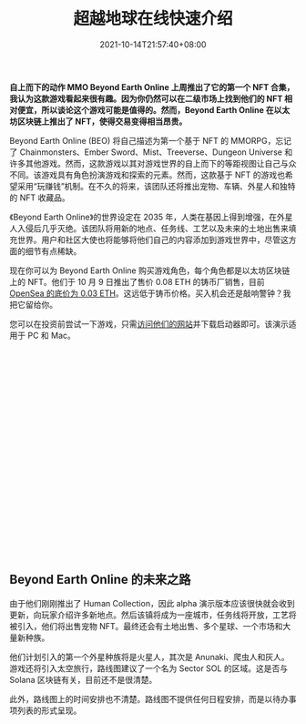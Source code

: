 ﻿---
title: "超越地球在线快速介绍"
date: 2021-10-14T21:57:40+08:00
lastmod: 2021-10-14T16:45:40+08:00
draft: false
authors: ["Kacey"]
description: "自上而下的动作 MMO Beyond Earth Online 上周推出了它的第一个 NFT 合集，我认为这款游戏看起来很有趣。因为你仍然可以在二级市场上找到他们的 NFT 相对便宜，所以谈论这个游戏可能是值得的。然而，Beyond Earth Online 在以太坊区块链上推出了 NFT，使得交易变得相当昂贵。"
featuredImage: "beyond-earth-online-mmo-introduction.png"
tags: ["Strategy Game","策略游戏","Play to Earn"]
categories: ["news"]
news: ["策略游戏"]
weight: 
lightgallery: true
pinned: false
recommend: false
recommend1: false
---

**自上而下的动作 MMO Beyond Earth Online 上周推出了它的第一个 NFT 合集，我认为这款游戏看起来很有趣。因为你仍然可以在二级市场上找到他们的 NFT 相对便宜，所以谈论这个游戏可能是值得的。然而，Beyond Earth Online 在以太坊区块链上推出了 NFT，使得交易变得相当昂贵。**

Beyond Earth Online (BEO) 将自己描述为第一个基于 NFT 的 MMORPG，忘记了 Chainmonsters、Ember Sword、Mist、Treeverse、Dungeon Universe 和许多其他游戏。然而，这款游戏以其对游戏世界的自上而下的等距视图让自己与众不同。该游戏具有角色扮演游戏和探索的元素。然而，这款基于 NFT 的游戏也希望采用“玩赚钱”机制。在不久的将来，该团队还将推出宠物、车辆、外星人和独特的 NFT 收藏品。

《Beyond Earth Online》的世界设定在 2035 年，人类在基因上得到增强，在外星人入侵后几乎灭绝。该团队将用新的地点、任务线、工艺以及未来的土地出售来填充世界。用户和社区大使也将能够将他们自己的内容添加到游戏世界中，尽管这方面的细节有点稀缺。

现在你可以为 Beyond Earth Online 购买游戏角色，每个角色都是以太坊区块链上的 NFT。他们于 10 月 9 日推出了售价 0.08 ETH 的铸币厂销售，目前[OpenSea 的底价为 0.03 ETH](https://opensea.io/collection/beyond-earth-races?search[sortBy]=PRICE&search[sortAscending]=true)。这远低于铸币价格。买入机会还是敲响警钟？我把它留给你。

您可以在投资前尝试一下游戏，只需[访问他们的网站](https://beyondearthonline.io/)并下载启动器即可。该演示适用于 PC 和 Mac。

<iframe title="超越地球在线 PVP" width="640" height="360" frameborder="0" allow="accelerometer; autoplay; clipboard-write; encrypted-media; gyroscope; picture-in-picture" allowfullscreen="" data-src="https://www.youtube.com/embed/k1PK4_BwYUM?feature=oembed" class=" lazyloaded" src="data:image/gif;base64,R0lGODlhAQABAAAAACH5BAEKAAEALAAAAAABAAEAAAICTAEAOw==" style="box-sizing: inherit; max-width: 100%; opacity: 1; transition: opacity 400ms ease 0ms;"></iframe>

## Beyond Earth Online 的未来之路

由于他们刚刚推出了 Human Collection，因此 alpha 演示版本应该很快就会收到更新，向玩家介绍许多新地点。然后该镇将成为一座城市，任务线将开放，工艺将被引入，他们将出售宠物 NFT。最终还会有土地出售、多个星球、一个市场和大量新种族。

他们计划引入的第一个外星种族将是火星人，其次是 Anunaki、爬虫人和灰人。游戏还将引入太空旅行，路线图建议了一个名为 Sector SOL 的区域。这是否与 Solana 区块链有关，目前还不是很清楚。

此外，路线图上的时间安排也不清楚。路线图不提供任何日程安排，而是以待办事项列表的形式呈现。

